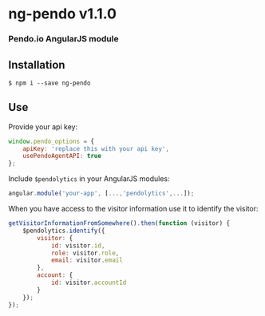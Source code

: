 # ng-pendo v1.1.0

### Pendo.io AngularJS module

## Installation

```shell
$ npm i --save ng-pendo
```

## Use

Provide your api key:

```javascript
window.pendo_options = {
    apiKey: 'replace this with your api key',
    usePendoAgentAPI: true
};
```

Include `$pendolytics` in your AngularJS modules:

```javascript
angular.module('your-app', [...,'pendolytics',...]);
```

When you have access to the visitor information use it to identify the visitor:

```javascript
getVisitorInformationFromSomewhere().then(function (visitor) {
    $pendolytics.identify({
        visitor: {
            id: visitor.id,
            role: visitor.role,
            email: visitor.email
        },
        account: {
            id: visitor.accountId
        }
    });
});
```
